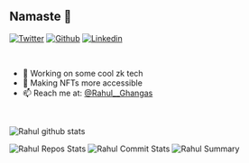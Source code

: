 ## Namaste 🙏

[![Twitter](https://img.shields.io/badge/-Twitter-1ca0f1?style=flat&labelColor=1ca0f1&logo=twitter&logoColor=white)](https://twitter.com/https://twitter.com/Rahul__Ghangas)
[![Github](https://img.shields.io/badge/-Github-000?style=flat&logo=Github&logoColor=white)](https://github.com/rahulghangas)
[![Linkedin](https://img.shields.io/badge/-LinkedIn-blue?style=flat&logo=Linkedin&logoColor=white)](https://www.linkedin.com/in/rahul-ghangas-675917136)

</br>

- 🔎 Working on some cool zk tech
- 🤝 Making NFTs more accessible
- 📫 Reach me at: <a href="https://twitter.com/Rahul__Ghangas">@Rahul__Ghangas</a> 


</br>

![Rahul github stats](https://github-readme-stats.vercel.app/api?username=rahulghangas&theme=radical&show_icons=true&count_private=true)

![Rahul Repos Stats](https://github-profile-summary-cards.vercel.app/api/cards/repos-per-language?username=rahulghangas&theme=solarized_dark)
![Rahul Commit Stats](https://github-profile-summary-cards.vercel.app/api/cards/most-commit-language?username=rahulghangas&theme=solarized_dark)
![Rahul Summary](https://github-profile-summary-cards.vercel.app/api/cards/profile-details?username=rahulghangas&theme=solarized_dark)

